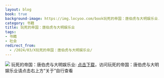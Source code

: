 ```yaml
---
layout: blog
book: true
background-image: https://img.locyoo.com/book玩死的帝国：唐伯虎与大明娱乐业.jpg
category: 书籍
title: 玩死的帝国：唐伯虎与大明娱乐业
tags:
- 书籍
- 社会
redirect_from:
  - /2024/03/X玩死的帝国：唐伯虎与大明娱乐业/
---
```

![](https://img.locyoo.com/book玩死的帝国：唐伯虎与大明娱乐业.jpg)
玩死的帝国：唐伯虎与大明娱乐业: <a name = "ref1" href="https://url18.ctfile.com/f/50983618-1063935671-54dbcc?p=3619">点击下载</a>，访问玩死的帝国：唐伯虎与大明娱乐业请点击右上方“关于”自行查看